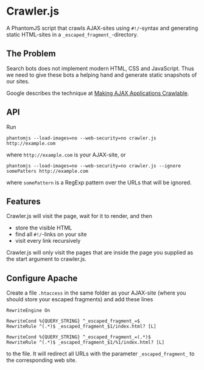 # Crawler.js

A PhantomJS script that crawls AJAX-sites using `#!/`-syntax and generating
static HTML-sites in a `_escaped_fragment_`-directory.

## The Problem

Search bots does not implement modern HTML, CSS and JavaScript. Thus we need to give these bots a helping hand
and generate static snapshots of our sites.

Google describes the technique at
[Making AJAX Applications Crawlable](https://developers.google.com/webmasters/ajax-crawling/).

## API

Run

    phantomjs --load-images=no --web-security=no crawler.js http://example.com

where `http://example.com` is your AJAX-site, or

    phantomjs --load-images=no --web-security=no crawler.js --ignore somePatters http://example.com

where `somePattern` is a RegExp pattern over the URLs that will be ignored.

## Features

Crawler.js will visit the page, wait for it to render, and then

* store the visible HTML
* find all `#!/`-links on your site
* visit every link recursively

Crawler.js will only visit the pages that are inside the page you supplied as the start argument to crawler.js.

## Configure Apache

Create a file `.htaccess` in the same folder as your AJAX-site (where you should store your escaped fragments)
and add these lines

    RewriteEngine On

    RewriteCond %{QUERY_STRING} ^_escaped_fragment_=$
    RewriteRule ^(.*)$ _escaped_fragment_$1/index.html? [L]

    RewriteCond %{QUERY_STRING} ^_escaped_fragment_=(.*)$
    RewriteRule ^(.*)$ _escaped_fragment_$1/%1/index.html? [L]

to the file. It will redirect all URLs with the parameter `_escaped_fragment_` to the corresponding web site.